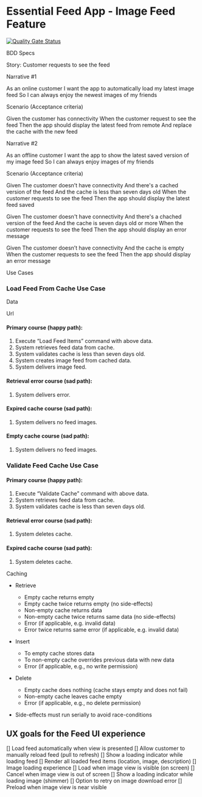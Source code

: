 # Essential Feed App - Image Feed Feature
[![Quality Gate Status](https://sonarcloud.io/api/project_badges/measure?project=fronder_EssentialFeed&metric=alert_status)](https://sonarcloud.io/summary/new_code?id=fronder_EssentialFeed)

BDD Specs

Story: Customer requests to see the feed

Narrative #1

As an online customer 
I want the app to automatically load my latest image feed
So I can always enjoy the newest images of my friends

Scenario (Acceptance criteria)

Given the customer has connectivity
When the customer request to see the feed
Then the app should display the latest feed from remote 
And replace the cache with the new feed

Narrative #2

As an offline customer
I want the app to show the latest saved version of my image feed
So I can always enjoy images of my friends

Scenario (Acceptance criteria)

Given The customer doesn’t have connectivity
And there's a cached version of the feed
And the cache is less than seven days old
When the customer requests to see the feed
Then the app should display the latest feed saved

Given The customer doesn't have connectivity
And there's a chached version of the feed
And the cache is seven days old or more
When the customer requests to see the feed
Then the app should display an error message  

Given The customer doesn’t have connectivity
And the cache is empty 
When the customer requests to see the feed
Then the app should display an error message



Use Cases

### Load Feed From Cache Use Case

Data

Url

#### Primary course (happy path):
1. Execute “Load Feed Items” command with above data.
2. System retrieves feed data from cache.
3. System validates cache is less than seven days old.
4. System creates image feed from cached data.
5. System delivers image feed.

#### Retrieval error course (sad path):
1. System delivers error.

#### Expired cache course (sad path):
1. System delivers no feed images.

#### Empty cache course (sad path):
1. System delivers no feed images.


### Validate Feed Cache Use Case

#### Primary course (happy path):
1. Execute “Validate Cache” command with above data.
2. System retrieves feed data from cache.
3. System validates cache is less than seven days old.

#### Retrieval error course (sad path):
1. System deletes cache.

#### Expired cache course (sad path):
1. System deletes cache.



Caching

- Retrieve
    - Empty cache returns empty
    - Empty cache twice returns empty (no side-effects)
    - Non-empty cache returns data
    - Non-empty cache twice returns same data (no side-effects)
    - Error (if applicable, e.g. invalid data)
    - Error twice returns same error (if applicable, e.g. invalid data)
    
- Insert
    - To empty cache stores data
    - To non-empty cache overrides previous data with new data
    - Error (if applicable, e.g., no write permission)
    
- Delete
    - Empty cache does nothing (cache stays empty and does not fail)
    - Non-empty cache leaves cache empty
    - Error (if applicable, e.g., no delete permission)
    
- Side-effects must run serially to avoid race-conditions



## UX goals for the Feed UI experience

[] Load feed automatically when view is presented
[] Allow customer to manually reload feed (pull to refresh)
[] Show a loading indicator while loading feed
[] Render all loaded feed items (location, image, description)
[] Image loading experience 
    [] Load when image view is visible (on screen)
    [] Cancel when image view is out of screen
    [] Show a loading indicator while loading image (shimmer)
    [] Option to retry on image download error
    [] Preload when image view is near visible

